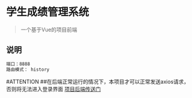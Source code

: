 # 学生成绩管理系统

> 一个基于Vue的项目前端

## 说明

``` bash
端口：8888
路由模式： history
```

#ATTENTION
##在后端正常运行的情况下，本项目才可以正常发送axios请求，否则将无法进入登录界面
[项目后端传送门](https://github.com/sky1225/studentmanager)


